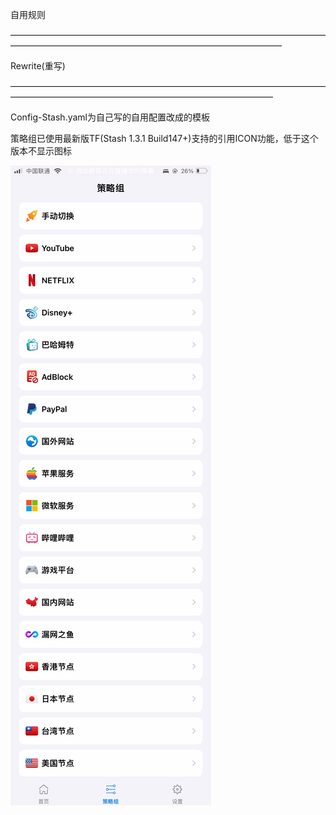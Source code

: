 自用规则

———————————————————————————————————————————————————————————————————

Rewrite(重写)

——————————————————————————————————————————————————————————————————

Config-Stash.yaml为自己写的自用配置改成的模板

策略组已使用最新版TF(Stash 1.3.1 Build147+)支持的引用ICON功能，低于这个版本不显示图标

![](https://raw.githubusercontent.com/Infatuation-Fei/explain/main/Picture/Config.PNG)
